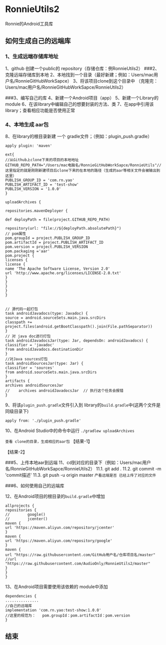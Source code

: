 # RonnieUtils2
Ronnie的Android工具库
## 如何生成自己的远端库
### 1、生成远端存储库地址
1、github 创建一个public的 repository（存储仓库：例RonnieUtils2）
###2、克隆远端存储库到本地
2、本地找到一个目录（最好新建；例如：Users/mac用户名/RonnieGitHubWorkSapce）
3、将该项目clone到这个目录中 （克隆完：Users/mac用户名/RonnieGitHubWorkSapce/RonnieUtils2）

###3、编写自己的库
4、新建一个Android项目（app）
5、新建一个Library的module
6、在该library中编辑自己的想要封装的方法、类
7、在app中引用该library；查看相应功能是否使用正常

### 4、本地生成 aar包
8、在library的根目录新建 一个 gradle文件；（例如：plugin_push.gradle）
```
apply plugin: 'maven'

ext{
//从Github上clone下来的项目的本地地址
GITHUB_REPO_PATH="/Users/mac电脑名/RonnieGitHubWorkSapce/RonnieUtils"//这里指定的就是刚刚新建项目后clone下来的在本地的路径（生成的aar等相关文件会被输出到这里）
PUBLISH_GROUP_ID = 'com.rn.yao'
PUBLISH_ARTIFACT_ID = 'test-show'
PUBLISH_VERSION = '1.0.0'
}

uploadArchives {

repositories.mavenDeployer {

def deployPath = file(project.GITHUB_REPO_PATH)

repository(url: "file://${deployPath.absolutePath}")
// pom属性
pom.groupId = project.PUBLISH_GROUP_ID
pom.artifactId = project.PUBLISH_ARTIFACT_ID
pom.version = project.PUBLISH_VERSION
pom.packaging ='aar'
pom.project {
licenses {
license {
name 'The Apache Software License, Version 2.0'
url 'http://www.apache.org/licenses/LICENSE-2.0.txt'
}
}
}
}
}


// 源代码一起打包
task androidJavadocs(type: Javadoc) {
source = android.sourceSets.main.java.srcDirs
classpath += project.files(android.getBootClasspath().join(File.pathSeparator))
}
// 对 java doc进行打包
task androidJavadocsJar(type: Jar, dependsOn: androidJavadocs) {
classifier = 'javadoc'
from androidJavadocs.destinationDir
}
//对Java sources打包
task androidSourcesJar(type: Jar) {
classifier = 'sources'
from android.sourceSets.main.java.srcDirs
}
artifacts {
archives androidSourcesJar
//    archives androidJavadocsJar  // 执行这个任务会报错
}
```

9、将该`plugin_push.gradle`文件引入到 library的`build.gradle`中(这两个文件是同级目录下)
```
apply from: './plugin_push.gradle'
```

10、在Android Studio中的命令中运行 `./gradlew uploadArchives`

`查看 clone的目录，生成相应的aar包`
【结果-1】


【结果-2】

###5、上传本地aar到远端
11、cd到对应的目录下（例如：Users/mac用户名/RonnieGitHubWorkSapce/RonnieUtils2）
11.1.    git add .
11.2.    git commit -m 'commit描述'
11.3.     git push -u origin master
`产看远端是否 已经上传了对应的文件`


###6、如何使用自己的远端库

12、在Android项目的根目录的`build.gradle`中增加
```
allprojects {
repositories {
//        google()
//        jcenter()
maven {
url 'https://maven.aliyun.com/repository/jcenter'
}
maven {
url 'https://maven.aliyun.com/repository/google'
}
maven {
url "https://raw.githubusercontent.com/GitHub用户名/仓库项目名/master"
//url "https://raw.githubusercontent.com/AudioOnly/RonnieUtils2/master"
}
}
}
```
13、在Android项目需要使用该依赖的 module中添加
```
dependencies {
...............
//自己的远端库
implementation 'com.rn.yao:test-show:1.0.0'
//这里的规范为：   pom.groupId：pom.artifactId：pom.version
}
```


## 结束

